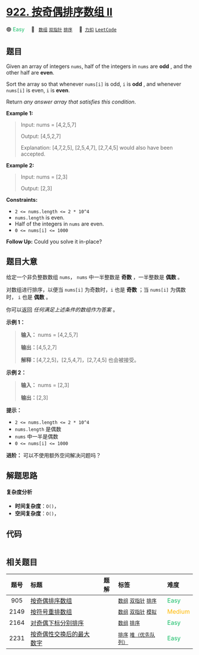 # [922. 按奇偶排序数组 II](https://2xiao.github.io/leetcode-js/problem/0922.html)

🟢 <font color=#15bd66>Easy</font>&emsp; 🔖&ensp; [`数组`](/tag/array.md) [`双指针`](/tag/two-pointers.md) [`排序`](/tag/sorting.md)&emsp; 🔗&ensp;[`力扣`](https://leetcode.cn/problems/sort-array-by-parity-ii) [`LeetCode`](https://leetcode.com/problems/sort-array-by-parity-ii)

## 题目

Given an array of integers `nums`, half of the integers in `nums` are **odd**
, and the other half are **even**.

Sort the array so that whenever `nums[i]` is odd, `i` is **odd** , and
whenever `nums[i]` is even, `i` is **even**.

Return _any answer array that satisfies this condition_.



**Example 1:**

> Input: nums = [4,2,5,7]
> 
> Output: [4,5,2,7]
> 
> Explanation: [4,7,2,5], [2,5,4,7], [2,7,4,5] would also have been accepted.

**Example 2:**

> Input: nums = [2,3]
> 
> Output: [2,3]

**Constraints:**

  * `2 <= nums.length <= 2 * 10^4`
  * `nums.length` is even.
  * Half of the integers in `nums` are even.
  * `0 <= nums[i] <= 1000`



**Follow Up:** Could you solve it in-place?


## 题目大意

给定一个非负整数数组 `nums`，  `nums` 中一半整数是 **奇数** ，一半整数是 **偶数** 。

对数组进行排序，以便当 `nums[i]` 为奇数时，`i` 也是 **奇数** ；当 `nums[i]` 为偶数时， `i` 也是 **偶数** 。

你可以返回 _任何满足上述条件的数组作为答案_ 。



**示例 1：**

> 
> 
> 
> 
> 
> **输入：** nums = [4,2,5,7]
> 
> **输出：**[4,5,2,7]
> 
> **解释：**[4,7,2,5]，[2,5,4,7]，[2,7,4,5] 也会被接受。
> 
> 

**示例 2：**

> 
> 
> 
> 
> 
> **输入：** nums = [2,3]
> 
> **输出：**[2,3]
> 
> 



**提示：**

  * `2 <= nums.length <= 2 * 10^4`
  * `nums.length` 是偶数
  * `nums` 中一半是偶数
  * `0 <= nums[i] <= 1000`



**进阶：** 可以不使用额外空间解决问题吗？


## 解题思路

#### 复杂度分析

- **时间复杂度**：`O()`，
- **空间复杂度**：`O()`，

## 代码

```javascript

```

## 相关题目

<!-- prettier-ignore -->
| 题号 | 标题 | 题解 | 标签 | 难度 |
| :------: | :------ | :------: | :------ | :------ |
| 905 | [按奇偶排序数组](https://leetcode.com/problems/sort-array-by-parity) |  |  [`数组`](/tag/array.md) [`双指针`](/tag/two-pointers.md) [`排序`](/tag/sorting.md) | <font color=#15bd66>Easy</font> |
| 2149 | [按符号重排数组](https://leetcode.com/problems/rearrange-array-elements-by-sign) |  |  [`数组`](/tag/array.md) [`双指针`](/tag/two-pointers.md) [`模拟`](/tag/simulation.md) | <font color=#ffb800>Medium</font> |
| 2164 | [对奇偶下标分别排序](https://leetcode.com/problems/sort-even-and-odd-indices-independently) |  |  [`数组`](/tag/array.md) [`排序`](/tag/sorting.md) | <font color=#15bd66>Easy</font> |
| 2231 | [按奇偶性交换后的最大数字](https://leetcode.com/problems/largest-number-after-digit-swaps-by-parity) |  |  [`排序`](/tag/sorting.md) [`堆（优先队列）`](/tag/heap-priority-queue.md) | <font color=#15bd66>Easy</font> |